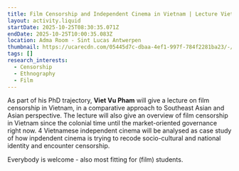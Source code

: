 ```yaml
---
title: Film Censorship and Independent Cinema in Vietnam | Lecture Viet Vu Pham
layout: activity.liquid
startDate: 2025-10-25T08:30:35.071Z
endDate: 2025-10-25T10:00:35.083Z
location: Adma Room - Sint Lucas Antwerpen
thumbnail: https://ucarecdn.com/05445d7c-dbaa-4ef1-997f-784f2281ba23/-/crop/747x562/0,0/-/preview/
tags: []
research_interests:
  - Censorship
  - Ethnography
  - Film
---
```

<!--StartFragment-->

A﻿s part of his PhD trajectory, **Viet Vu Pham** will give a lecture on film censorship in Vietnam, in a comparative approach to Southeast Asian and Asian perspective. The lecture will also give an overview of film censorship in Vietnam since the colonial time until the market-oriented governance right now. 4 Vietnamese independent cinema will be analysed as case study of how inpdendent cinema is trying to recode socio-cultural and national identity and encounter censorship.  

<!--EndFragment-->

E﻿verybody is welcome - also most fitting for (film) students. 

<!--EndFragment-->